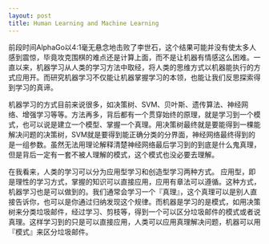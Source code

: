 ```yaml
---
layout: post
title: Human Learning and Machine Learning
---
```


前段时间AlphaGo以4:1毫无悬念地击败了李世石，这个结果可能并没有使太多人感到震惊，毕竟攻克围棋的难点还是计算上面，而不是让机器有情感这么困难。一直以来，机器学习从人类的学习方法中取经，将人类的思维方式以机器能执行的方式应用开。而研究机器学习不仅能让机器掌握学习的本领，也能让我们反思探索得到学习的真谛。

机器学习的方式目前来说很多，如决策树、SVM、贝叶斯、遗传算法、神经网络、增强学习等等。方法再多，背后都有一个贯穿始终的原理，就是学习到一个模式，也可以说是建立一个模型、掌握一个真理。用决策树最终就是要能得到一棵能解决问题的决策树，SVM就是要得到能正确分类的分界面，神经网络最终得到的是一组参数。虽然无法用理论解释清楚神经网络最后学习到的到底是什么鬼真理，但是背后一定有一套不被人理解的模式，这个模式也没必要去理解。

在我看来，人类的学习可以分为应用型学习和创造型学习两种方式。
应用型，即是理性的学习方式，掌握的知识可以直接应用，应用有章法可以遵循。这种方式，机器学习也是可以做到的。我们通常会学习一个『真理』，这个真理可以是别人直接告诉你，也可以是你通过归纳发现这个规律。而机器是学习的是模式，如用决策树来分类垃圾邮件，经过学习、剪枝等，得到一个可以区分垃圾邮件的模式或者说真理。这样学习到的只是可以直接应用，人类可以应用真理解决问题，机器可以用『模式』来区分垃圾邮件。
